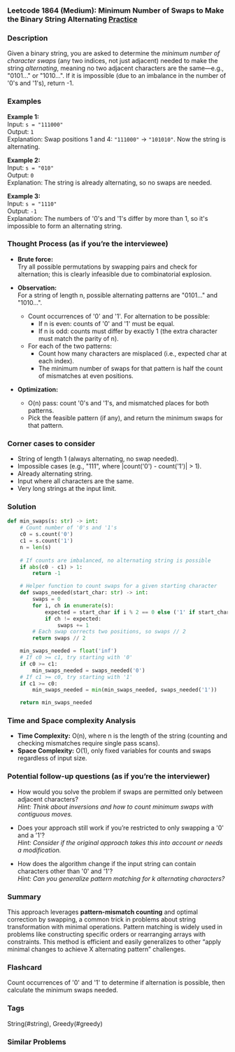 ### Leetcode 1864 (Medium): Minimum Number of Swaps to Make the Binary String Alternating [Practice](https://leetcode.com/problems/minimum-number-of-swaps-to-make-the-binary-string-alternating)

### Description  
Given a binary string, you are asked to determine the *minimum number of character swaps* (any two indices, not just adjacent) needed to make the string *alternating*, meaning no two adjacent characters are the same—e.g., "0101..." or "1010...". If it is impossible (due to an imbalance in the number of '0's and '1's), return -1.

### Examples  

**Example 1:**  
Input: `s = "111000"`  
Output: `1`  
Explanation: Swap positions 1 and 4: `"111000"` → `"101010"`. Now the string is alternating.

**Example 2:**  
Input: `s = "010"`  
Output: `0`  
Explanation: The string is already alternating, so no swaps are needed.

**Example 3:**  
Input: `s = "1110"`  
Output: `-1`  
Explanation: The numbers of '0's and '1's differ by more than 1, so it's impossible to form an alternating string.

### Thought Process (as if you’re the interviewee)  
- **Brute force:**  
  Try all possible permutations by swapping pairs and check for alternation; this is clearly infeasible due to combinatorial explosion.

- **Observation:**  
  For a string of length n, possible alternating patterns are "0101..." and "1010...".  
  - Count occurrences of '0' and '1'. For alternation to be possible:
    - If n is even: counts of '0' and '1' must be equal.
    - If n is odd: counts must differ by exactly 1 (the extra character must match the parity of n).
  - For each of the two patterns:
    - Count how many characters are misplaced (i.e., expected char at each index).
    - The minimum number of swaps for that pattern is half the count of mismatches at even positions.

- **Optimization:**  
  - O(n) pass: count '0's and '1's, and mismatched places for both patterns.
  - Pick the feasible pattern (if any), and return the minimum swaps for that pattern.

### Corner cases to consider  
- String of length 1 (always alternating, no swap needed).
- Impossible cases (e.g., "111", where |count('0') - count('1')| > 1).
- Already alternating string.
- Input where all characters are the same.
- Very long strings at the input limit.

### Solution

```python
def min_swaps(s: str) -> int:
    # Count number of '0's and '1's
    c0 = s.count('0')
    c1 = s.count('1')
    n = len(s)
    
    # If counts are imbalanced, no alternating string is possible
    if abs(c0 - c1) > 1:
        return -1

    # Helper function to count swaps for a given starting character
    def swaps_needed(start_char: str) -> int:
        swaps = 0
        for i, ch in enumerate(s):
            expected = start_char if i % 2 == 0 else ('1' if start_char == '0' else '0')
            if ch != expected:
                swaps += 1
        # Each swap corrects two positions, so swaps // 2
        return swaps // 2

    min_swaps_needed = float('inf')
    # If c0 >= c1, try starting with '0'
    if c0 >= c1:
        min_swaps_needed = swaps_needed('0')
    # If c1 >= c0, try starting with '1'
    if c1 >= c0:
        min_swaps_needed = min(min_swaps_needed, swaps_needed('1'))

    return min_swaps_needed
```

### Time and Space complexity Analysis  

- **Time Complexity:** O(n), where n is the length of the string (counting and checking mismatches require single pass scans).
- **Space Complexity:** O(1), only fixed variables for counts and swaps regardless of input size.

### Potential follow-up questions (as if you’re the interviewer)  

- How would you solve the problem if swaps are permitted only between adjacent characters?  
  *Hint: Think about inversions and how to count minimum swaps with contiguous moves.*

- Does your approach still work if you’re restricted to only swapping a '0' and a '1'?  
  *Hint: Consider if the original approach takes this into account or needs a modification.*

- How does the algorithm change if the input string can contain characters other than '0' and '1'?  
  *Hint: Can you generalize pattern matching for k alternating characters?*

### Summary
This approach leverages **pattern-mismatch counting** and optimal correction by swapping, a common trick in problems about string transformation with minimal operations. Pattern matching is widely used in problems like constructing specific orders or rearranging arrays with constraints. This method is efficient and easily generalizes to other “apply minimal changes to achieve X alternating pattern” challenges.


### Flashcard
Count occurrences of '0' and '1' to determine if alternation is possible, then calculate the minimum swaps needed.

### Tags
String(#string), Greedy(#greedy)

### Similar Problems
